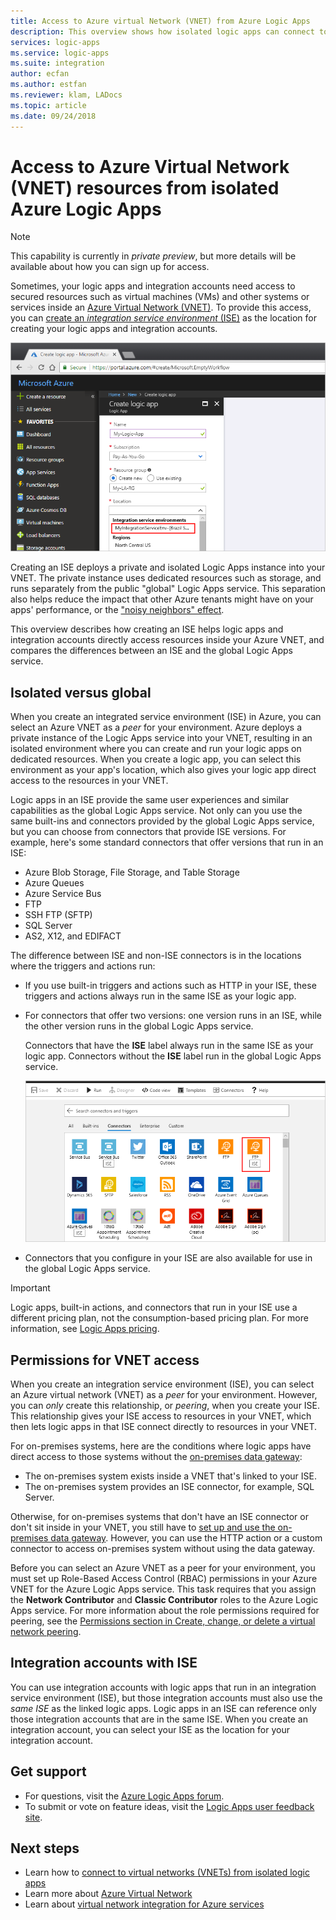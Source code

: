 ```yaml
---
title: Access to Azure virtual Network (VNET) from Azure Logic Apps
description: This overview shows how isolated logic apps can connect to Azure Virtual Networks (VNETs) from integration service environments (ISEs) that use private and dedicated resources
services: logic-apps
ms.service: logic-apps
ms.suite: integration
author: ecfan
ms.author: estfan
ms.reviewer: klam, LADocs
ms.topic: article
ms.date: 09/24/2018
---
```


# Access to Azure Virtual Network (VNET) resources from isolated Azure Logic Apps

> [!NOTE]
> This capability is currently in *private preview*, 
> but more details will be available about how you can sign up for access. 

Sometimes, your logic apps and integration accounts need access to secured 
resources such as virtual machines (VMs) and other systems or services inside an 
[Azure Virtual Network (VNET)](../virtual-network/virtual-networks-overview.md). 
To provide this access, you can [create an *integration service environment* (ISE)](../logic-apps/connect-virtual-network-vnet-isolated-environment.md) 
as the location for creating your logic apps and integration accounts. 

![Select integration service environment](./media/connect-virtual-network-vnet-isolated-environment-overview/select-logic-app-integration-service-environment.png)

Creating an ISE deploys a private and isolated Logic Apps instance into your VNET. 
The private instance uses dedicated resources such as storage, and runs separately 
from the public "global" Logic Apps service. This separation also helps reduce the 
impact that other Azure tenants might have on your apps' performance, or the 
["noisy neighbors" effect](https://en.wikipedia.org/wiki/Cloud_computing_issues#Performance_interference_and_noisy_neighbors). 

This overview describes how creating an ISE helps logic apps and integration 
accounts directly access resources inside your Azure VNET, and compares 
the differences between an ISE and the global Logic Apps service.

<a name="difference"></a>

## Isolated versus global

When you create an integrated service environment (ISE) in Azure, 
you can select an Azure VNET as a *peer* for your environment. 
Azure deploys a private instance of the Logic Apps service into 
your VNET, resulting in an isolated environment where you can 
create and run your logic apps on dedicated resources. When you 
create a logic app, you can select this environment as your 
app's location, which also gives your logic app direct access 
to the resources in your VNET.  

Logic apps in an ISE provide the same user experiences and similar 
capabilities as the global Logic Apps service. Not only can you use the 
same built-ins and connectors provided by the global Logic Apps service, 
but you can choose from connectors that provide ISE versions. For example, 
here's some standard connectors that offer versions that run in an ISE:
 
* Azure Blob Storage, File Storage, and Table Storage
* Azure Queues
* Azure Service Bus
* FTP
* SSH FTP (SFTP)
* SQL Server
* AS2, X12, and EDIFACT

The difference between ISE and non-ISE connectors is 
in the locations where the triggers and actions run:

* If you use built-in triggers and actions such as HTTP in 
your ISE, these triggers and actions always run in the same 
ISE as your logic app. 

* For connectors that offer two versions: one version runs in an ISE, 
while the other version runs in the global Logic Apps service.  

  Connectors that have the **ISE** label always run 
  in the same ISE as your logic app. Connectors without 
  the **ISE** label run in the global Logic Apps service. 

  ![Select ISE connectors](./media/connect-virtual-network-vnet-isolated-environment-overview/select-ise-connectors.png)

* Connectors that you configure in your ISE are also 
available for use in the global Logic Apps service. 

> [!IMPORTANT]
> Logic apps, built-in actions, and connectors that run in your ISE use 
> a different pricing plan, not the consumption-based pricing plan. 
> For more information, see [Logic Apps pricing](../logic-apps/logic-apps-pricing.md).

<a name="vnet-access"></a>

## Permissions for VNET access

When you create an integration service environment (ISE), 
you can select an Azure virtual network (VNET) as a *peer* 
for your environment. However, you can *only* create this 
relationship, or *peering*, when you create your ISE. 
This relationship gives your ISE access to resources in 
your VNET, which then lets logic apps in that ISE connect 
directly to resources in your VNET. 

For on-premises systems, here are the conditions where 
logic apps have direct access to those systems without the 
[on-premises data gateway](../logic-apps/logic-apps-gateway-install.md):

* The on-premises system exists inside a VNET that's linked to your ISE.
* The on-premises system provides an ISE connector, for example, SQL Server.

Otherwise, for on-premises systems that don't have an ISE 
connector or don't sit inside in your VNET, you still have to 
[set up and use the on-premises data gateway](../logic-apps/logic-apps-gateway-install.md). 
However, you can use the HTTP action or a custom connector to 
access on-premises system without using the data gateway. 

Before you can select an Azure VNET as a peer for your environment, 
you must set up Role-Based Access Control (RBAC) permissions in 
your Azure VNET for the Azure Logic Apps service. This task requires 
that you assign the **Network Contributor** and **Classic Contributor** 
roles to the Azure Logic Apps service. For more information about the 
role permissions required for peering, see the 
[Permissions section in Create, change, or delete a virtual network peering](../virtual-network/virtual-network-manage-peering.md#permissions).

<a name="create-integration-account-environment"></a>

## Integration accounts with ISE

You can use integration accounts with logic apps that run in 
an integration service environment (ISE), but those integration 
accounts must also use the *same ISE* as the linked logic apps. 
Logic apps in an ISE can reference only those integration accounts 
that are in the same ISE. When you create an integration account, 
you can select your ISE as the location for your integration account.

## Get support

* For questions, visit the <a href="https://social.msdn.microsoft.com/Forums/en-US/home?forum=azurelogicapps" target="_blank">Azure Logic Apps forum</a>.
* To submit or vote on feature ideas, visit the <a href="http://aka.ms/logicapps-wish" target="_blank">Logic Apps user feedback site</a>.

## Next steps

* Learn how to [connect to virtual networks (VNETs) from isolated logic apps](../logic-apps/connect-virtual-network-vnet-isolated-environment.md)
* Learn more about [Azure Virtual Network](../virtual-network/virtual-networks-overview.md)
* Learn about [virtual network integration for Azure services](../virtual-network/virtual-network-for-azure-services.md)
